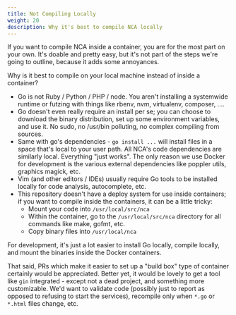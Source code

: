 ```yaml
---
title: Not Compiling Locally
weight: 20
description: Why it's best to compile NCA locally
---
```


If you want to compile NCA inside a container, you are for the most part on
your own.  It's doable and pretty easy, but it's not part of the steps we're
going to outline, because it adds some annoyances.

Why is it best to compile on your local machine instead of inside a container?

- Go is not Ruby / Python / PHP / node.  You aren't installing a systemwide
  runtime or futzing with things like rbenv, nvm, virtualenv, composer, ....
- Go doesn't even really require an install per se; you can choose to download
  the binary distribution, set up some environment variables, and use it.  No
  sudo, no /usr/bin polluting, no complex compiling from sources.
- Same with go's dependencies - `go install ...` will install files in a space
  that's local to your user path.  All NCA's code dependencies are similarly
  local.  Everything "just works".  The only reason we use Docker for
  development is the various external dependencies like poppler utils, graphics
  magick, etc.
- Vim (and other editors / IDEs) usually require Go tools to be installed
  locally for code analysis, autocomplete, etc.
- This repository doesn't have a deploy system for use inside containers; if
  you want to compile inside the containers, it can be a little tricky:
  - Mount your code into `/usr/local/src/nca`
  - Within the container, go to the `/usr/local/src/nca` directory for all commands like make, gofmt, etc.
  - Copy binary files into `/usr/local/nca`

For development, it's just a lot easier to install Go locally, compile locally,
and mount the binaries inside the Docker containers.

That said, PRs which make it easier to set up a "build box" type of container
certainly would be appreciated.  Better yet, it would be lovely to get a tool
like `gin` integrated - except not a dead project, and something more
customizable.  We'd want to validate code (possibly just to report as opposed
to refusing to start the services), recompile only when `*.go` or `*.html`
files change, etc.
